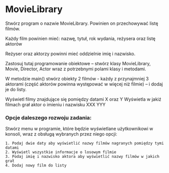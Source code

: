 # MovieLibrary
Stwórz program o nazwie MovieLibrary. Powinien on przechowywać listę filmów.

Każdy film powinien mieć: nazwę, tytuł, rok wydania, reżysera oraz listę aktorów

Reżyser oraz aktorzy powinni mieć oddzielnie imię i nazwisko.

Zastosuj tutaj programowanie obiektowe – stwórz klasy MovieLibrary, Movie, Director, Actor wraz z potrzebnymi polami klasy i metodami.

W metodzie main() stwórz obiekty 2 filmów - każdy z przynajmniej 3 aktorami (część aktorów powinna występować w więcej niż filmie) – i dodaj je do listy.

Wyświetl filmy znajdujące się pomiędzy datami X oraz Y
Wyświetla w jakiź filmach grał aktor o imieniu i nazwisku XXX YYY



### Opcje daleszego rozwoju zadania:
Stwórz menu w programie, które będzie wyświetlane użytkownikowi w konsoli, wraz z obsługą wybranych przez niego opcji:

	1. Podaj dwie daty aby wyświetlić nazwy filmów nagranych pomiędzy tymi datami
	2. Wyświetl wszystkie informacje o losowym filmie
	3. Podaj imię i nazwisko aktora aby wyświetlić nazwy filmów w jakich grał
    4. Dodaj nowy film do listy
